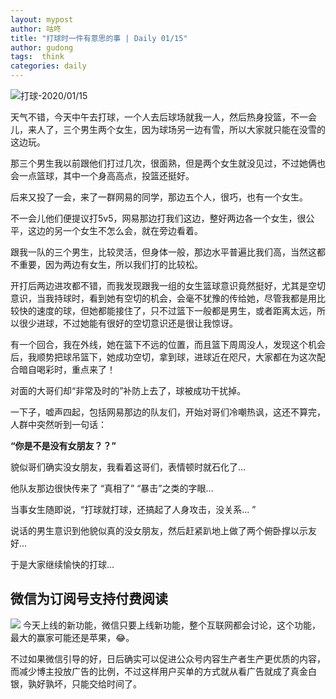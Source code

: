 ```yaml
---
layout: mypost
author: 咕咚
title: "打球时一件有意思的事 | Daily 01/15"
author: gudong
tags:  think
categories: daily
---
```



![打球-2020/01/15](https://cdn.jsdelivr.net/gh/maoruibin/assets/pic/2020/wx_camera_1579064278183.jpg)

天气不错，今天中午去打球，一个人去后球场就我一人，然后热身投篮，不一会儿，来人了，三个男生两个女生，因为球场另一边有雪，所以大家就只能在没雪的这边玩。

那三个男生我以前跟他们打过几次，很面熟，但是两个女生就没见过，不过她俩也会一点篮球，其中一个身高高点，投篮还挺好。

后来又投了一会，来了一群网易的同学，那边五个人，很巧，也有一个女生。

不一会儿他们便提议打5v5，网易那边打我们这边，整好两边各一个女生，很公平，这边的另一个女生不怎么会，就在旁边看着。

跟我一队的三个男生，比较灵活，但身体一般，那边水平普遍比我们高，当然这都不重要，因为两边有女生，所以我们打的比较松。

开打后两边进攻都不错，而我发现跟我一组的女生篮球意识竟然挺好，尤其是空切意识，当我持球时，看到她有空切的机会，会毫不犹豫的传给她，尽管我都是用比较快的速度的球，但她都能接住了，只不过篮下一般都是男生，或者距离太远，所以很少进球，不过她能有很好的空切意识还是很让我惊讶。

有一个回合，我在外线，她在篮下不远的位置，而且篮下周周没人，发现这个机会后，我顺势把球吊篮下，她成功空切，拿到球，进球近在咫尺，大家都在为这次配合暗自喝彩时，重点来了！

对面的大哥们却“非常及时的”补防上去了，球被成功干扰掉。

一下子，嘘声四起，包括网易那边的队友们，开始对哥们冷嘲热讽，这还不算完，人群中突然听到一句话：

**“你是不是没有女朋友？？”**

貌似哥们确实没女朋友，我看着这哥们，表情顿时就石化了…

他队友那边很快传来了 “真相了” “暴击”之类的字眼…

当事女生随即说，“打球就打球，还搞起了人身攻击，没关系... ”

说话的男生意识到他貌似真的没女朋友，然后赶紧趴地上做了两个俯卧撑以示友好...

于是大家继续愉快的打球... 

## 微信为订阅号支持付费阅读
![](https://cdn.jsdelivr.net/gh/maoruibin/assets/pic/2020/d646ea8-6f3bacda-97-16fa992bde0.jpg)
今天上线的新功能，微信只要上线新功能，整个互联网都会讨论，这个功能，最大的赢家可能还是苹果，😂。

不过如果微信引导的好，日后确实可以促进公众号内容生产者生产更优质的内容，而减少博主投放广告的比例，不过这样用户买单的方式就从看广告就成了真金白银，孰好孰坏，只能交给时间了。
